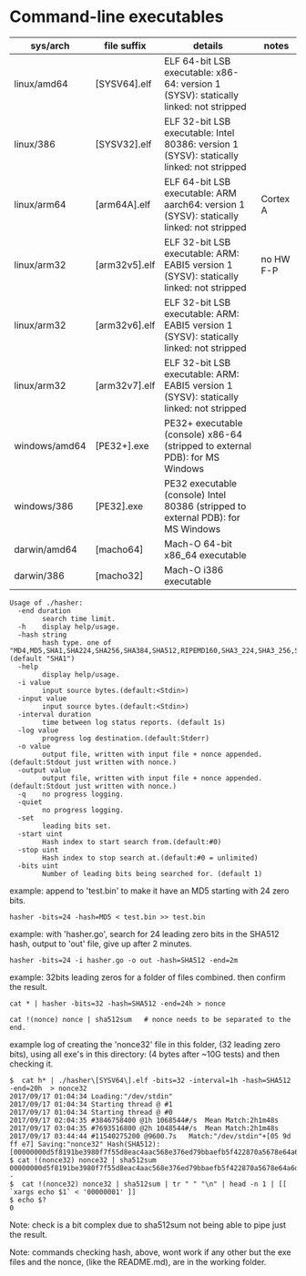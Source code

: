# Command-line executables

|  sys/arch     |   file suffix      |           details                                                                         |    notes       |
|---------------|--------------------|-------------------------------------------------------------------------------------------|----------------|
| linux/amd64   | [SYSV64].elf       | ELF 64-bit LSB executable: x86-64: version 1 (SYSV): statically linked: not stripped      |                |
| linux/386     | [SYSV32].elf       | ELF 32-bit LSB executable: Intel 80386: version 1 (SYSV): statically linked: not stripped |                |
| linux/arm64   | [arm64A].elf       | ELF 64-bit LSB executable: ARM aarch64: version 1 (SYSV): statically linked: not stripped |   Cortex A     |
| linux/arm32   | [arm32v5].elf      | ELF 32-bit LSB executable: ARM: EABI5 version 1 (SYSV): statically linked: not stripped   |   no HW F-P    |
| linux/arm32   | [arm32v6].elf      | ELF 32-bit LSB executable: ARM: EABI5 version 1 (SYSV): statically linked: not stripped   |   		      |
| linux/arm32   | [arm32v7].elf      | ELF 32-bit LSB executable: ARM: EABI5 version 1 (SYSV): statically linked: not stripped   |  	          |
| windows/amd64 | [PE32+].exe        | PE32+ executable (console) x86-64 (stripped to external PDB): for MS Windows              |                |
| windows/386   | [PE32].exe         | PE32 executable (console) Intel 80386 (stripped to external PDB): for MS Windows          |                |
| darwin/amd64  | [macho64]          | Mach-O 64-bit x86_64 executable                                                           |                |
| darwin/386    | [macho32]          | Mach-O i386 executable                                                                    |                |

```
Usage of ./hasher:
  -end duration
    	search time limit.
  -h	display help/usage.
  -hash string
    	hash type. one of "MD4,MD5,SHA1,SHA224,SHA256,SHA384,SHA512,RIPEMD160,SHA3_224,SHA3_256,SHA3_384,SHA3_512,SHA512_224,SHA512_256" (default "SHA1")
  -help
    	display help/usage.
  -i value
    	input source bytes.(default:<Stdin>)
  -input value
    	input source bytes.(default:<Stdin>)
  -interval duration
    	time between log status reports. (default 1s)
  -log value
    	progress log destination.(default:Stderr)
  -o value
    	output file, written with input file + nonce appended.(default:Stdout just written with nonce.)
  -output value
    	output file, written with input file + nonce appended.(default:Stdout just written with nonce.)
  -q	no progress logging.
  -quiet
    	no progress logging.
  -set
    	leading bits set.
  -start uint
    	Hash index to start search from.(default:#0)
  -stop uint
    	Hash index to stop search at.(default:#0 = unlimited)
  -bits uint
    	Number of leading bits being searched for. (default 1)

```    	
 
example: append to 'test.bin' to make it have an MD5 starting with 24 zero bits.
```
hasher -bits=24 -hash=MD5 < test.bin >> test.bin
```

example: with 'hasher.go', search for 24 leading zero bits in the SHA512 hash, output to 'out' file, give up after 2 minutes.
```
hasher -bits=24 -i hasher.go -o out -hash=SHA512 -end=2m
```

example: 32bits leading zeros for a folder of files combined. then confirm the result.
```
cat * | hasher -bits=32 -hash=SHA512 -end=24h > nonce

cat !(nonce) nonce | sha512sum   # nonce needs to be separated to the end.
```


example log of creating the 'nonce32' file in this folder, (32 leading zero bits), using all exe's in this directory: (4 bytes after ~10G tests) and then checking it.
```
$  cat h* | ./hasher\[SYSV64\].elf -bits=32 -interval=1h -hash=SHA512 -end=20h  > nonce32
2017/09/17 01:04:34 Loading:"/dev/stdin"
2017/09/17 01:04:34 Starting thread @ #1
2017/09/17 01:04:34 Starting thread @ #0
2017/09/17 02:04:35 #3846758400 @1h	1068544#/s	Mean Match:2h1m48s
2017/09/17 03:04:35 #7693516800 @2h	1048544#/s	Mean Match:2h1m48s
2017/09/17 03:44:44 #11540275200 @9600.7s	Match:"/dev/stdin"+[05 9d ff e7] Saving:"nonce32" Hash(SHA512):[00000000d5f8191be3980f7f55d8eac4aac568e376ed79bbaefb5f422870a5678e64a6d5b2f16bd449b853d2a06ef68c486e7a3ab11adeff792a054eb8ec905c]
$ cat !(nonce32) nonce32 | sha512sum
00000000d5f8191be3980f7f55d8eac4aac568e376ed79bbaefb5f422870a5678e64a6d5b2f16bd449b853d2a06ef68c486e7a3ab11adeff792a054eb8ec905c  -
$  cat !(nonce32) nonce32 | sha512sum | tr " " "\n" | head -n 1 | [[ `xargs echo $1` < '00000001' ]]
$ echo $?
0
```
Note: check is a bit complex due to sha512sum not being able to pipe just the result.

Note: commands checking hash, above, wont work if any other but the exe files and the nonce, (like the README.md), are in the working folder.

